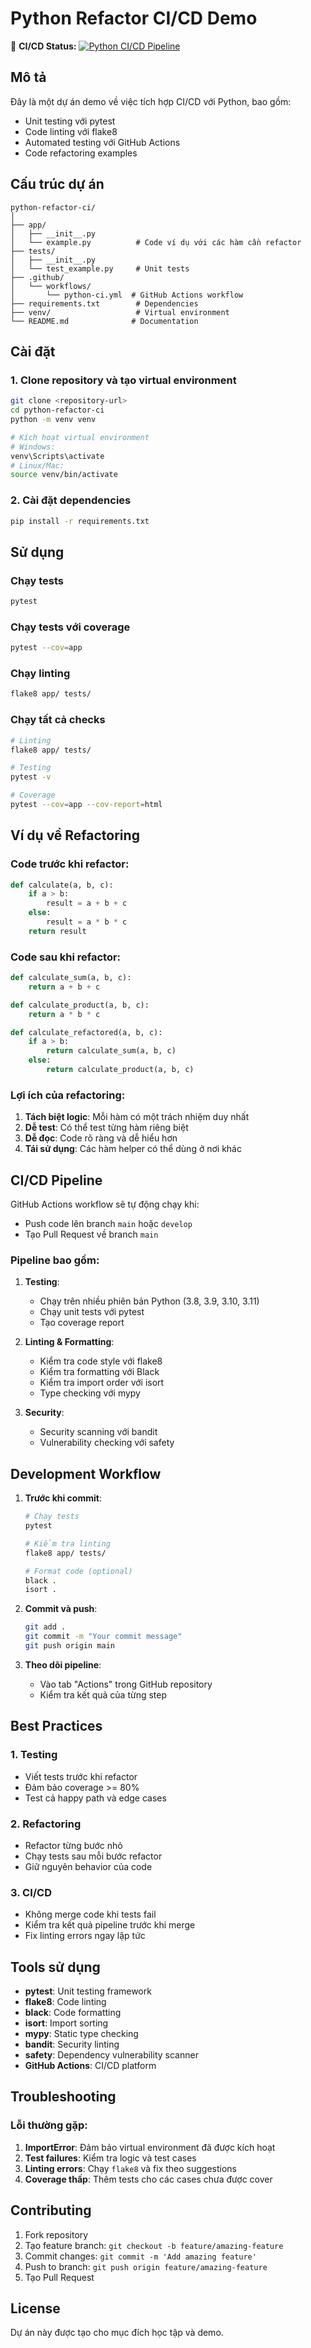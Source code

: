 # Python Refactor CI/CD Demo

🚀 **CI/CD Status:** [![Python CI/CD Pipeline](https://github.com/CuongKenn/Refactoring/actions/workflows/python-ci.yml/badge.svg)](https://github.com/CuongKenn/Refactoring/actions/workflows/python-ci.yml)

## Mô tả

Đây là một dự án demo về việc tích hợp CI/CD với Python, bao gồm:
- Unit testing với pytest
- Code linting với flake8
- Automated testing với GitHub Actions
- Code refactoring examples

## Cấu trúc dự án

```
python-refactor-ci/
│
├── app/
│   ├── __init__.py
│   └── example.py          # Code ví dụ với các hàm cần refactor
├── tests/
│   ├── __init__.py
│   └── test_example.py     # Unit tests
├── .github/
│   └── workflows/
│       └── python-ci.yml  # GitHub Actions workflow
├── requirements.txt        # Dependencies
├── venv/                   # Virtual environment
└── README.md              # Documentation

```

## Cài đặt

### 1. Clone repository và tạo virtual environment

```bash
git clone <repository-url>
cd python-refactor-ci
python -m venv venv

# Kích hoạt virtual environment
# Windows:
venv\Scripts\activate
# Linux/Mac:
source venv/bin/activate
```

### 2. Cài đặt dependencies

```bash
pip install -r requirements.txt
```

## Sử dụng

### Chạy tests

```bash
pytest
```

### Chạy tests với coverage

```bash
pytest --cov=app
```

### Chạy linting

```bash
flake8 app/ tests/
```

### Chạy tất cả checks

```bash
# Linting
flake8 app/ tests/

# Testing
pytest -v

# Coverage
pytest --cov=app --cov-report=html
```

## Ví dụ về Refactoring

### Code trước khi refactor:

```python
def calculate(a, b, c):
    if a > b:
        result = a + b + c
    else:
        result = a * b * c
    return result
```

### Code sau khi refactor:

```python
def calculate_sum(a, b, c):
    return a + b + c

def calculate_product(a, b, c):
    return a * b * c

def calculate_refactored(a, b, c):
    if a > b:
        return calculate_sum(a, b, c)
    else:
        return calculate_product(a, b, c)
```

### Lợi ích của refactoring:

1. **Tách biệt logic**: Mỗi hàm có một trách nhiệm duy nhất
2. **Dễ test**: Có thể test từng hàm riêng biệt
3. **Dễ đọc**: Code rõ ràng và dễ hiểu hơn
4. **Tái sử dụng**: Các hàm helper có thể dùng ở nơi khác

## CI/CD Pipeline

GitHub Actions workflow sẽ tự động chạy khi:
- Push code lên branch `main` hoặc `develop`
- Tạo Pull Request về branch `main`

### Pipeline bao gồm:

1. **Testing**:
   - Chạy trên nhiều phiên bản Python (3.8, 3.9, 3.10, 3.11)
   - Chạy unit tests với pytest
   - Tạo coverage report

2. **Linting & Formatting**:
   - Kiểm tra code style với flake8
   - Kiểm tra formatting với Black
   - Kiểm tra import order với isort
   - Type checking với mypy

3. **Security**:
   - Security scanning với bandit
   - Vulnerability checking với safety

## Development Workflow

1. **Trước khi commit**:
   ```bash
   # Chạy tests
   pytest
   
   # Kiểm tra linting
   flake8 app/ tests/
   
   # Format code (optional)
   black .
   isort .
   ```

2. **Commit và push**:
   ```bash
   git add .
   git commit -m "Your commit message"
   git push origin main
   ```

3. **Theo dõi pipeline**:
   - Vào tab "Actions" trong GitHub repository
   - Kiểm tra kết quả của từng step

## Best Practices

### 1. Testing
- Viết tests trước khi refactor
- Đảm bảo coverage >= 80%
- Test cả happy path và edge cases

### 2. Refactoring
- Refactor từng bước nhỏ
- Chạy tests sau mỗi bước refactor
- Giữ nguyên behavior của code

### 3. CI/CD
- Không merge code khi tests fail
- Kiểm tra kết quả pipeline trước khi merge
- Fix linting errors ngay lập tức

## Tools sử dụng

- **pytest**: Unit testing framework
- **flake8**: Code linting
- **black**: Code formatting
- **isort**: Import sorting
- **mypy**: Static type checking
- **bandit**: Security linting
- **safety**: Dependency vulnerability scanner
- **GitHub Actions**: CI/CD platform

## Troubleshooting

### Lỗi thường gặp:

1. **ImportError**: Đảm bảo virtual environment đã được kích hoạt
2. **Test failures**: Kiểm tra logic và test cases
3. **Linting errors**: Chạy `flake8` và fix theo suggestions
4. **Coverage thấp**: Thêm tests cho các cases chưa được cover

## Contributing

1. Fork repository
2. Tạo feature branch: `git checkout -b feature/amazing-feature`
3. Commit changes: `git commit -m 'Add amazing feature'`
4. Push to branch: `git push origin feature/amazing-feature`
5. Tạo Pull Request

## License

Dự án này được tạo cho mục đích học tập và demo.